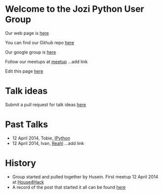 # Welcome to the Jozi Python User Group


Our web page is [here](http://jozipython.github.io/webpage)

You can find our Github repo [here](https://github.com/jozipython)

Our google group is [here](https://groups.google.com/forum/#!forum/gpugsa)

Follow our meetups at [meetup]() ...add link

Edit this page [here](https://github.com/jozipython/webpage/edit/master/README.md)

# Talk ideas
Submit a pull request for talk ideas [here](https://github.com/jozipython/talk_ideas/blob/master/README.md)

# Past Talks

* 12 April 2014, Tobie, [IPython](https://github.com/jozipython/ipythontalk_12Apr2014)
* 12 April 2014, Ivan,  [Reahl]()  ...add link

# History
* Group started and pulled together by Husein. First meetup 12 April 2014 at [House4Hack](http://www.house4hack.co.za)
* A record of the post that started it all can be found [here](https://groups.google.com/forum/#!topic/gpugsa/qZEy-ptVxac)
